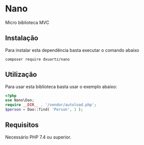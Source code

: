 # Nano

Micro biblioteca MVC

## Instalação

Para instalar esta dependência basta executar o comando abaixo
```shell
composer require dxuartz/nano
```

## Utilização

Para usar esta biblioteca basta usar o exemplo abaixo:
```PHP
<?php
use Nano\Dao;
require __DIR__ . '/vendor/autoload.php';
$person = Dao::find( 'Person', 1 );
```

## Requisitos

Necessário PHP 7.4 ou superior.